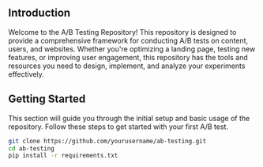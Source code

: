 ## Introduction

Welcome to the A/B Testing Repository! This repository is designed to provide a comprehensive framework for conducting A/B tests on content, users, and websites. Whether you're optimizing a landing page, testing new features, or improving user engagement, this repository has the tools and resources you need to design, implement, and analyze your experiments effectively.

## Getting Started

This section will guide you through the initial setup and basic usage of the repository. Follow these steps to get started with your first A/B test.

```bash
git clone https://github.com/yourusername/ab-testing.git
cd ab-testing
pip install -r requirements.txt

